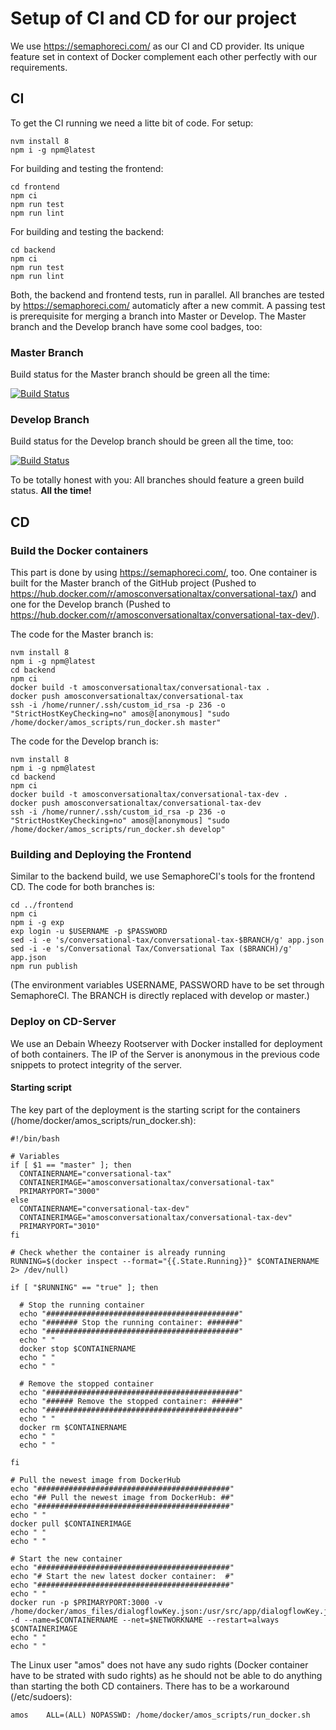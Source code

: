 # Setup of CI and CD for our project

We use https://semaphoreci.com/ as our CI and CD provider. Its unique feature set in context of Docker complement each other perfectly with our requirements.

## CI

To get the CI running we need a litte bit of code. For setup:

```
nvm install 8
npm i -g npm@latest
```

For building and testing the frontend:

```
cd frontend
npm ci
npm run test
npm run lint
```

For building and testing the backend:

```
cd backend
npm ci
npm run test
npm run lint
```

Both, the backend and frontend tests, run in parallel. All branches are tested by https://semaphoreci.com/ automaticly after a new commit. A passing test is prerequisite for merging a branch into Master or Develop. The Master branch and the Develop branch have some cool badges, too:

### Master Branch

Build status for the Master branch should be green all the time: 

[![Build Status](https://semaphoreci.com/api/v1/dominik-probst/conversationaltax-3/branches/master/badge.svg)](https://semaphoreci.com/dominik-probst/conversationaltax-3)

### Develop Branch

Build status for the Develop branch should be green all the time, too:

[![Build Status](https://semaphoreci.com/api/v1/dominik-probst/conversationaltax-3/branches/develop/badge.svg)](https://semaphoreci.com/dominik-probst/conversationaltax-3)

To be totally honest with you: All branches should feature a green build status. **All the time!**

## CD

### Build the Docker containers

This part is done by using https://semaphoreci.com/, too. One container is built for the Master branch of the GitHub project (Pushed to https://hub.docker.com/r/amosconversationaltax/conversational-tax/) and one for the Develop branch (Pushed to https://hub.docker.com/r/amosconversationaltax/conversational-tax-dev/).

The code for the Master branch is:

```
nvm install 8
npm i -g npm@latest
cd backend
npm ci
docker build -t amosconversationaltax/conversational-tax .
docker push amosconversationaltax/conversational-tax
ssh -i /home/runner/.ssh/custom_id_rsa -p 236 -o "StrictHostKeyChecking=no" amos@[anonymous] "sudo /home/docker/amos_scripts/run_docker.sh master"
```

The code for the Develop branch is:

```
nvm install 8
npm i -g npm@latest
cd backend
npm ci
docker build -t amosconversationaltax/conversational-tax-dev .
docker push amosconversationaltax/conversational-tax-dev
ssh -i /home/runner/.ssh/custom_id_rsa -p 236 -o "StrictHostKeyChecking=no" amos@[anonymous] "sudo /home/docker/amos_scripts/run_docker.sh develop"
```

### Building and Deploying the Frontend

Similar to the backend build, we use SemaphoreCI's tools for the frontend CD. The code for both branches is:

```
cd ../frontend
npm ci
npm i -g exp
exp login -u $USERNAME -p $PASSWORD
sed -i -e 's/conversational-tax/conversational-tax-$BRANCH/g' app.json
sed -i -e 's/Conversational Tax/Conversational Tax ($BRANCH)/g' app.json
npm run publish
```
(The environment variables USERNAME, PASSWORD have to be set through SemaphoreCI. The BRANCH is directly replaced with develop or master.)

### Deploy on CD-Server

We use an Debain Wheezy Rootserver with Docker installed for deployment of both containers. The IP of the Server is anonymous in the previous code snippets to protect integrity of the server.

#### Starting script

The key part of the deployment is the starting script for the containers (/home/docker/amos_scripts/run_docker.sh):

```
#!/bin/bash

# Variables
if [ $1 == "master" ]; then
  CONTAINERNAME="conversational-tax"
  CONTAINERIMAGE="amosconversationaltax/conversational-tax"
  PRIMARYPORT="3000"
else
  CONTAINERNAME="conversational-tax-dev"
  CONTAINERIMAGE="amosconversationaltax/conversational-tax-dev"
  PRIMARYPORT="3010"
fi

# Check whether the container is already running
RUNNING=$(docker inspect --format="{{.State.Running}}" $CONTAINERNAME 2> /dev/null)

if [ "$RUNNING" == "true" ]; then

  # Stop the running container
  echo "###########################################"
  echo "####### Stop the running container: #######"
  echo "###########################################"
  echo " "
  docker stop $CONTAINERNAME
  echo " "
  echo " "

  # Remove the stopped container
  echo "###########################################"
  echo "###### Remove the stopped container: ######"
  echo "###########################################"
  echo " "
  docker rm $CONTAINERNAME
  echo " "
  echo " "

fi

# Pull the newest image from DockerHub
echo "###########################################"
echo "## Pull the newest image from DockerHub: ##"
echo "###########################################"
echo " "
docker pull $CONTAINERIMAGE
echo " "
echo " "

# Start the new container
echo "###########################################"
echo "# Start the new latest docker container:  #"
echo "###########################################"
echo " "
docker run -p $PRIMARYPORT:3000 -v /home/docker/amos_files/dialogflowKey.json:/usr/src/app/dialogflowKey.json -d --name=$CONTAINERNAME --net=$NETWORKNAME --restart=always $CONTAINERIMAGE
echo " "
echo " "
```

The Linux user "amos" does not have any sudo rights (Docker container have to be strated with sudo rights) as he should not be able to do anything than starting the both CD containers. There has to be a workaround (/etc/sudoers):

```
amos    ALL=(ALL) NOPASSWD: /home/docker/amos_scripts/run_docker.sh
```
